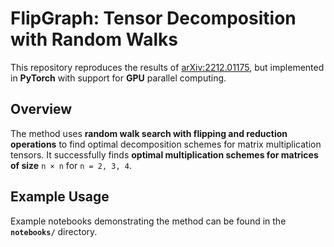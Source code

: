 # FlipGraph: Tensor Decomposition with Random Walks

This repository reproduces the results of [arXiv:2212.01175](https://arxiv.org/abs/2212.01175), but implemented in **PyTorch** with support for **GPU** parallel computing.

## Overview  
The method uses **random walk search with flipping and reduction operations** to find optimal decomposition schemes for matrix multiplication tensors. It successfully finds **optimal multiplication schemes for matrices of size** `n × n` for `n = 2, 3, 4`.

## Example Usage  
Example notebooks demonstrating the method can be found in the **`notebooks/`** directory.  